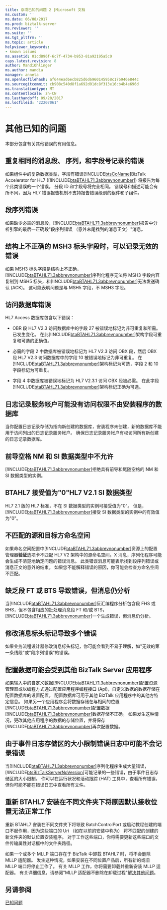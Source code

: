 ```yaml
---
title: 杂项已知的问题 2 |Microsoft 文档
ms.custom: ''
ms.date: 06/08/2017
ms.prod: biztalk-server
ms.reviewer: ''
ms.suite: ''
ms.tgt_pltfrm: ''
ms.topic: article
helpviewer_keywords:
- known issues
ms.assetid: 01cd896f-6c7f-4734-b953-81a92195a5c0
caps.latest.revision: 8
author: MandiOhlinger
ms.author: mandia
manager: anneta
ms.openlocfilehash: af644ead6ecb825d6d6960145958c176946e844c
ms.sourcegitcommit: cb908c540d8f1a692d01dc8f313e16cb4b4e696d
ms.translationtype: MT
ms.contentlocale: zh-CN
ms.lasthandoff: 09/20/2017
ms.locfileid: "22207061"
---
```

# <a name="miscellaneous-known-issues"></a>其他已知的问题
本部分包含有关其他错误的有用信息。  
  
## <a name="duplicate-errors-logged-for-the-same-message-segment-sequence-and-field-number"></a>重复相同的消息段、 序列，和字段号记录的错误  
 如果组件中的复杂数据类型，字段有错误[!INCLUDE[btsCoName](../../includes/btsconame-md.md)]BizTalk Accelerator for HL7 ([!INCLUDE[btaBTAHL71.3abbrevnonumber](../../includes/btabtahl71-3abbrevnonumber-md.md)]) 将报告为每个此类错误的一个错误。 分段 ID 和字段号将完全相同。 错误号和描述可能会有所不同，因为 HL7 错误报告机制不支持报告错误级别的组件和子组件。  
  
## <a name="segment-sequence-errors"></a>段序列错误  
 如果缺少必需的消息段，[!INCLUDE[btaBTAHL71.3abbrevnonumber](../../includes/btabtahl71-3abbrevnonumber-md.md)]报告中分析引擎的最后一正确段"段序列错误 （意外末尾找到的消息正文）"消息。  
  
## <a name="invalid-error-can-be-recorded-when-the-msh3-header-field-is-structurally-incorrect"></a>结构上不正确的 MSH3 标头字段时，可以记录无效的错误  
 如果 MSH3 标头字段是结构上不正确，[!INCLUDE[btaBTAHL71.3abbrevnonumber](../../includes/btabtahl71-3abbrevnonumber-md.md)]序列化程序无法将 MSH3 字段内容复制到 MSH5 标头，和[!INCLUDE[btaBTAHL71.3abbrevnonumber](../../includes/btabtahl71-3abbrevnonumber-md.md)]无法发送确认 (ACK)。 这可能表明问题是与 MSH5 字段，不 MSH3 字段。  
  
## <a name="access-database-errors"></a>访问数据库错误  
 HL7 Access 数据库包含以下错误：  
  
-   OBR 段 HL7 V2.3 访问数据库中的字段 27 被错误地标记为非可重复和所需。 已发生变化。 在此[!INCLUDE[btaBTAHL71.3abbrevnonumber](../../includes/btabtahl71-3abbrevnonumber-md.md)]架构字段可重复和可选的正确值。  
  
-   必需的字段 2 中数据库被错误地标记为 HL7 V2.3 访问 OBX 段，然后 OBX 段 HL7 V2.3 访问数据库中的字段 10 被错误地标记为非可重复。 在[!INCLUDE[btaBTAHL71.3abbrevnonumber](../../includes/btabtahl71-3abbrevnonumber-md.md)]架构标记为可选，字段 2 和 10 字段标记为可重复。  
  
-   字段 4 中数据库被错误地标记为 HL7 V2.3.1 访问 OBX 段被必需。 在此字段[!INCLUDE[btaBTAHL71.3abbrevnonumber](../../includes/btabtahl71-3abbrevnonumber-md.md)]架构标记正确为可选。  
  
## <a name="logging-service-account-may-not-have-access-to-databases-that-are-not-created-by-the-setup-program"></a>日志记录服务帐户可能没有访问权限不由安装程序的数据库  
 当你配置日志记录存储为指向新创建的数据库，安装程序未创建，新的数据库不能用于访问列出的日志记录服务帐户。 确保日志记录服务帐户有权访问所有新创建的日志记录数据库。  
  
## <a name="leading-spaces-not-allowed-in-nm-and-si-data-types"></a>前导空格 NM 和 SI 数据类型中不允许  
 [!INCLUDE[btaBTAHL71.3abbrevnonumber](../../includes/btabtahl71-3abbrevnonumber-md.md)]拒绝具有前导和尾随空格的 NM 和 SI 数据类型的实例。  
  
## <a name="btahl7-accepts-a-value-of-0-for-hl7-v21-si-data-type"></a>BTAHL7 接受值为"0"HL7 V2.1 SI 数据类型  
 HL7 2.1 版的 HL7 标准，不在 SI 数据类型的实例可接受值为"0"。 但是，[!INCLUDE[btaBTAHL71.3abbrevnonumber](../../includes/btabtahl71-3abbrevnonumber-md.md)]接受 SI 数据类型的实例中的有效值为"0"。  
  
## <a name="mismatch-of-source-and-destination-party-namespaces"></a>不匹配的源和目标方命名空间  
 如果命名空间配置中[!INCLUDE[btaBTAHL71.3abbrevnonumber](../../includes/btabtahl71-3abbrevnonumber-md.md)]资源上的配置管理器**验证**选项卡不匹配 HL7 V2 架构中的源命名空间。X 消息，序列化程序可能会生成不清楚地确定问题的错误消息。 此类错误消息可能表示找到段序列错误或消息正文的意外的结束。 如果您不能解释错误的原因，你可能会检查方命名空间不匹配。  
  
## <a name="lack-of-segments-fts-or-bts-results-in-error-but-the-message-still-parses"></a>缺乏段 FT 或 BTS 导致错误，但消息仍分析  
 当[!INCLUDE[btaBTAHL71.3abbrevnonumber](../../includes/btabtahl71-3abbrevnonumber-md.md)]反汇编程序分析包含段 FHS 或 BHS，但不包含相应的批处理消息段 FT 和/或 BTS，[!INCLUDE[btaBTAHL71.3abbrevnonumber](../../includes/btabtahl71-3abbrevnonumber-md.md)]一个生成错误，但消息仍分析。  
  
## <a name="modifying-a-message-header-tag-results-in-multiple-errors"></a>修改消息标头标记导致多个错误  
 如果业务流程设计器修改消息标头标记，你可能会看到不易于理解，如"无效的第一条线段"或"段序列错误"的错误。  
  
## <a name="configuration-data-can-be-affected-by-other-biztalk-server-applications"></a>配置数据可能会受到其他 BizTalk Server 应用程序  
 如果输入中的自定义数据[!INCLUDE[btaBTAHL71.3abbrevnonumber](../../includes/btabtahl71-3abbrevnonumber-md.md)]配置资源管理器或以编程方式通过配置应用程序编程接口 (Api)，自定义数据的数据存储在配置数据库的设置配置。  配置数据库可用于其他 BizTalk 应用程序中的其他方特定信息。 如果另一个应用程序会将数据存储在与相同的位置[!INCLUDE[btaBTAHL71.3abbrevnonumber](../../includes/btabtahl71-3abbrevnonumber-md.md)]配置数据[!INCLUDE[btaBTAHL71.3abbrevnonumber](../../includes/btabtahl71-3abbrevnonumber-md.md)]数据存储不正确。 如果发生这种情况，更改其他应用程序的数据的存储位置，并将保存[!INCLUDE[btaBTAHL71.3abbrevnonumber](../../includes/btabtahl71-3abbrevnonumber-md.md)]再次配置数据。  
  
## <a name="errors-might-not-be-logged-in-the-error-log-due-to-a-size-limitation-of-the-event-log-store"></a>由于事件日志存储区的大小限制错误日志中可能不会记录错误  
 当[!INCLUDE[btaBTAHL71.3abbrevnonumber](../../includes/btabtahl71-3abbrevnonumber-md.md)]序列化程序生成大量错误，[!INCLUDE[btsBizTalkServerNoVersion](../../includes/btsbiztalkservernoversion-md.md)]可能记录的一些错误，由于事件日志存储区的大小限制。 你可以在运行状况和活动跟踪 (HAT) 工具中，查看所有错误，但你可能不能在错误日志中查看所有文件。  
  
## <a name="reinstalling-btahl7-under-a-different-folder-will-cause-the-default-receive-locations-not-to-work"></a>重新 BTAHL7 安装在不同文件夹下将原因默认接收位置无法正常工作  
 重新 BTAHL7 安装在不同文件夹下将导致 BatchControlPort 或启动教程创建的端口不起作用，因为这些端口的 Uri （如在以前的安装中称为） 将不匹配的创建的新文件夹的默认位置安装程序。 对于工作这些端口，你将需要更新这些端口的文件传输属性对话框中的文件夹路径。  
  
 如果一个或多个 MLLP 端口存在于 BizTalk 中卸载 BTAHL7 时，将不会删除 MLLP 适配器。 发生这种情况，如果安装在不同位置产品后，所有新的或旧 MLLP 端口将停止工作了。 有关 MLLP 工作，你将需要卸载并重新安装 MLLP 适配器。 有关详细信息，请参阅"MLLP 适配器不删除在卸载过程"[解决其他问题](../../adapters-and-accelerators/accelerator-hl7/troubleshooting-other-issues.md)。  
  
## <a name="see-also"></a>另请参阅  
 [已知问题](../../adapters-and-accelerators/accelerator-hl7/known-issues1.md)